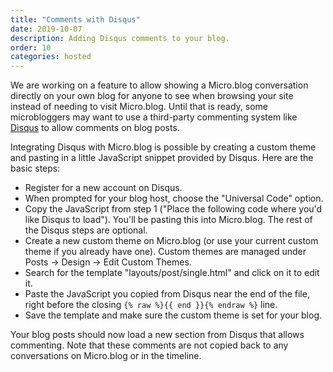 ```yaml
---
title: "Comments with Disqus"
date: 2019-10-07
description: Adding Disqus comments to your blog.
order: 10
categories: hosted
---
```


We are working on a feature to allow showing a Micro.blog conversation directly on your own blog for anyone to see when browsing your site instead of needing to visit Micro.blog. Until that is ready, some microbloggers may want to use a third-party commenting system like [Disqus](https://disqus.com/) to allow comments on blog posts.

Integrating Disqus with Micro.blog is possible by creating a custom theme and pasting in a little JavaScript snippet provided by Disqus. Here are the basic steps:

* Register for a new account on Disqus.
* When prompted for your blog host, choose the "Universal Code" option.
* Copy the JavaScript from step 1 ("Place the following code where you'd like Disqus to load"). You'll be pasting this into Micro.blog. The rest of the Disqus steps are optional.
* Create a new custom theme on Micro.blog (or use your current custom theme if you already have one). Custom themes are managed under Posts → Design → Edit Custom Themes.
* Search for the template "layouts/post/single.html" and click on it to edit it.
* Paste the JavaScript you copied from Disqus near the end of the file, right before the closing `{% raw %}{{ end }}{% endraw %}` line.
* Save the template and make sure the custom theme is set for your blog.

Your blog posts should now load a new section from Disqus that allows commenting. Note that these comments are not copied back to any conversations on Micro.blog or in the timeline.

